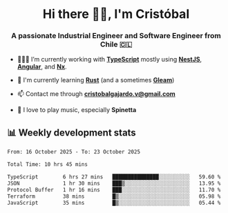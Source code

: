 <h1 align="center">Hi there ✌🏻, I'm Cristóbal</h1>
<h3 align="center">A passionate Industrial Engineer and Software Engineer from Chile 🇨🇱</h3>

- 🧑🏻‍💻 I’m currently working with **[TypeScript](https://www.typescriptlang.org)** mostly using **[NestJS](https://nestjs.com)**, **[Angular](https://angular.io)**, and **[Nx](https://nx.dev)**.

- 🌱 I'm currently learning **[Rust](https://www.rust-lang.org)** (and a sometimes **[Gleam](https://gleam.run/)**)

- 📫 Contact me through **cristobalgajardo.v@gmail.com**

- 🎸 I love to play music, especially **Spinetta**

## 📊 Weekly development stats

<!--START_SECTION:waka-->

```txt
From: 16 October 2025 - To: 23 October 2025

Total Time: 10 hrs 45 mins

TypeScript        6 hrs 27 mins   ███████████████░░░░░░░░░░   59.60 %
JSON              1 hr 30 mins    ███▒░░░░░░░░░░░░░░░░░░░░░   13.95 %
Protocol Buffer   1 hr 16 mins    ███░░░░░░░░░░░░░░░░░░░░░░   11.70 %
Terraform         38 mins         █▒░░░░░░░░░░░░░░░░░░░░░░░   05.98 %
JavaScript        35 mins         █▒░░░░░░░░░░░░░░░░░░░░░░░   05.44 %
```

<!--END_SECTION:waka-->
